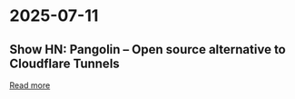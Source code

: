 # 2025-07-11

## Show HN: Pangolin – Open source alternative to Cloudflare Tunnels

[Read more](https://github.com/fosrl/pangolin)
